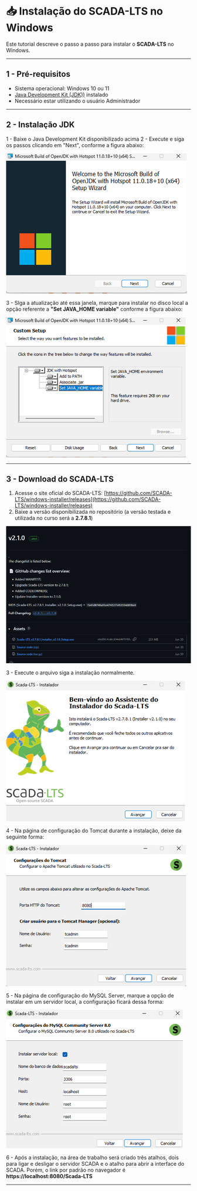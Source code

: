 # 📥 Instalação do SCADA-LTS no Windows

Este tutorial descreve o passo a passo para instalar o **SCADA-LTS** no Windows.

---

##  1 - Pré-requisitos

- Sistema operacional: Windows 10 ou 11
- [Java Development Kit (JDK))](https://aka.ms/download-jdk/microsoft-jdk-11.0.18-windows-x64.msi) instalado
- Necessário estar utilizando o usuário Administrador

---

## 2 - Instalação JDK

1 - Baixe o Java Development Kit disponibilizado acima
2 - Execute e siga os passos clicando em "Next", conforme a figura abaixo:

![](Images/instalacao_jdk_00.png)

3 - SIga a atualização até essa janela, marque para instalar no disco local a opção referente a **"Set JAVA_HOME variable"**  conforme a figura abaixo:

![](Images/instalacao_jdk_01.png)



------

##  3 - Download do SCADA-LTS

1. Acesse o site oficial do SCADA-LTS: [https://github.com/SCADA-LTS/windows-installer/releases](https://github.com/SCADA-LTS/windows-installer/releases)
2. Baixe a versão disponibilizada no repositório (a versão testada e utilizada no curso será a **2.7.8.1**)

![](Images/instalacao_scadalts_00.png)

3 - Execute o arquivo siga a instalação normalmente.

![](Images/instalacao_scadalts_01.png)

4 - Na página de configuração do Tomcat durante a instalação, deixe da seguinte forma:

![](Images/instalacao_scadalts_02.png)

5 - Na página de configuração do MySQL Server, marque a opção de instalar em um servidor local, a configuração ficará dessa forma:

![](Images/instalacao_scadalts_03.png)

6 - Após a instalação, na área de trabalho será criado três atalhos, dois para ligar e desligar o servidor SCADA e o atalho para abrir a interface do SCADA. Porém, o link por padrão no navegador é **https://localhost:8080/Scada-LTS**

------

